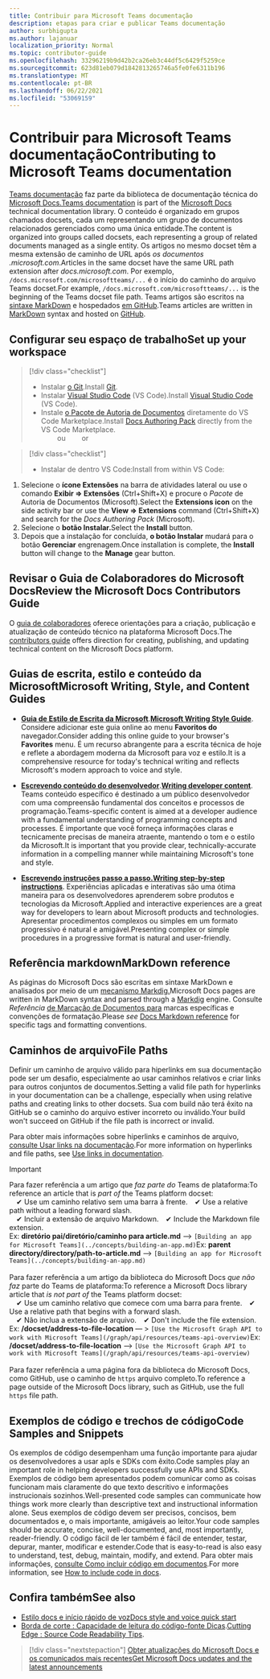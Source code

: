 ```yaml
---
title: Contribuir para Microsoft Teams documentação
description: etapas para criar e publicar Teams documentação
author: surbhigupta
ms.author: lajanuar
localization_priority: Normal
ms.topic: contributor-guide
ms.openlocfilehash: 33296219b9d42b2ca26eb3c44df5c6429f5259ce
ms.sourcegitcommit: 623d81eb079d1842813265746a5fe0fe6311b196
ms.translationtype: MT
ms.contentlocale: pt-BR
ms.lasthandoff: 06/22/2021
ms.locfileid: "53069159"
---
```

# <a name="contributing-to-microsoft-teams-documentation"></a><span data-ttu-id="8c371-103">Contribuir para Microsoft Teams documentação</span><span class="sxs-lookup"><span data-stu-id="8c371-103">Contributing to Microsoft Teams documentation</span></span>

<span data-ttu-id="8c371-104">[Teams documentação](/microsoftteams/platform/overview) faz parte da biblioteca de documentação técnica do [Microsoft Docs.](https://docs.microsoft.com)</span><span class="sxs-lookup"><span data-stu-id="8c371-104">[Teams documentation](/microsoftteams/platform/overview) is part of the [Microsoft Docs](https://docs.microsoft.com) technical documentation library.</span></span> <span data-ttu-id="8c371-105">O conteúdo é organizado em grupos chamados docsets, cada um representando um grupo de documentos relacionados gerenciados como uma única entidade.</span><span class="sxs-lookup"><span data-stu-id="8c371-105">The content is organized into groups called docsets, each representing a group of related documents managed as a single entity.</span></span> <span data-ttu-id="8c371-106">Os artigos no mesmo docset têm a mesma extensão de caminho de URL após *os documentos <span></span> .microsoft.com*.</span><span class="sxs-lookup"><span data-stu-id="8c371-106">Articles in the same docset have the same URL path extension after *docs<span></span>.microsoft.com*.</span></span>  <span data-ttu-id="8c371-107">Por exemplo, `/docs.microsoft.com/microsoftteams/...` é o início do caminho do arquivo Teams docset.</span><span class="sxs-lookup"><span data-stu-id="8c371-107">For example,  `/docs.microsoft.com/microsoftteams/...`   is the beginning of the Teams docset file path.</span></span> <span data-ttu-id="8c371-108">Teams artigos são escritos na [sintaxe MarkDown](#markdown-reference) e hospedados [em GitHub](https://github.com/MicrosoftDocs/msteams-docs/tree/master/msteams-platform).</span><span class="sxs-lookup"><span data-stu-id="8c371-108">Teams articles are written in  [MarkDown](#markdown-reference) syntax and hosted on [GitHub](https://github.com/MicrosoftDocs/msteams-docs/tree/master/msteams-platform).</span></span>

## <a name="set-up-your-workspace"></a><span data-ttu-id="8c371-109">Configurar seu espaço de trabalho</span><span class="sxs-lookup"><span data-stu-id="8c371-109">Set up your workspace</span></span>

> [!div class="checklist"]
>
> * <span data-ttu-id="8c371-110">Instalar [o Git](https://git-scm.com/book/en/v2/Getting-Started-Installing-Git).</span><span class="sxs-lookup"><span data-stu-id="8c371-110">Install [Git](https://git-scm.com/book/en/v2/Getting-Started-Installing-Git).</span></span>
> * <span data-ttu-id="8c371-111">Instalar [Visual Studio Code](https://code.visualstudio.com/) (VS Code).</span><span class="sxs-lookup"><span data-stu-id="8c371-111">Install [Visual Studio Code](https://code.visualstudio.com/) (VS Code).</span></span>
> * <span data-ttu-id="8c371-112">Instale [o Pacote de Autoria de Documentos](https://marketplace.visualstudio.com/items?itemName=docsmsft.docs-authoring-pack) diretamente do VS Code Marketplace.</span><span class="sxs-lookup"><span data-stu-id="8c371-112">Install [Docs Authoring Pack](https://marketplace.visualstudio.com/items?itemName=docsmsft.docs-authoring-pack) directly from the VS Code Marketplace.</span></span>
<br><span data-ttu-id="8c371-113">&emsp;&emsp; ou</span><span class="sxs-lookup"><span data-stu-id="8c371-113">&emsp;&emsp; or</span></span>

> [!div class="checklist"]
>
> * <span data-ttu-id="8c371-114">Instalar de dentro VS Code:</span><span class="sxs-lookup"><span data-stu-id="8c371-114">Install from within VS Code:</span></span>

   1. <span data-ttu-id="8c371-115">Selecione o **ícone Extensões** na barra de atividades lateral ou use o comando **Exibir => Extensões** (Ctrl+Shift+X) e procure o *Pacote* de Autoria de Documentos (Microsoft).</span><span class="sxs-lookup"><span data-stu-id="8c371-115">Select the **Extensions icon** on the side activity bar or use the **View => Extensions** command (Ctrl+Shift+X) and search for the *Docs Authoring Pack* (Microsoft).</span></span>
   1. <span data-ttu-id="8c371-116">Selecione o **botão Instalar.**</span><span class="sxs-lookup"><span data-stu-id="8c371-116">Select the **Install** button.</span></span>
   1. <span data-ttu-id="8c371-117">Depois que a instalação for concluída, **o botão Instalar** mudará para o botão **Gerenciar** engrenagem.</span><span class="sxs-lookup"><span data-stu-id="8c371-117">Once installation is complete, the **Install** button will change to the **Manage** gear button.</span></span>

## <a name="review-the-microsoft-docs-contributors-guide"></a><span data-ttu-id="8c371-118">Revisar o Guia de Colaboradores do Microsoft Docs</span><span class="sxs-lookup"><span data-stu-id="8c371-118">Review the Microsoft Docs Contributors Guide</span></span>

<span data-ttu-id="8c371-119">O [guia de colaboradores](/contribute) oferece orientações para a criação, publicação e atualização de conteúdo técnico na plataforma Microsoft Docs.</span><span class="sxs-lookup"><span data-stu-id="8c371-119">The [contributors guide](/contribute) offers direction for creating, publishing, and updating technical content on the Microsoft Docs platform.</span></span>

## <a name="microsoft-writing-style-and-content-guides"></a><span data-ttu-id="8c371-120">Guias de escrita, estilo e conteúdo da Microsoft</span><span class="sxs-lookup"><span data-stu-id="8c371-120">Microsoft Writing, Style, and Content Guides</span></span>

* <span data-ttu-id="8c371-121">**[Guia de Estilo de Escrita da Microsoft](/style-guide/welcome)**.</span><span class="sxs-lookup"><span data-stu-id="8c371-121">**[Microsoft Writing Style Guide](/style-guide/welcome)**.</span></span> <span data-ttu-id="8c371-122">Considere adicionar este guia online ao menu **Favoritos do** navegador.</span><span class="sxs-lookup"><span data-stu-id="8c371-122">Consider adding this online guide  to your browser's **Favorites** menu.</span></span> <span data-ttu-id="8c371-123">É um recurso abrangente para a escrita técnica de hoje e reflete a abordagem moderna da Microsoft para voz e estilo.</span><span class="sxs-lookup"><span data-stu-id="8c371-123">It is a comprehensive resource for today's technical writing and reflects Microsoft's modern approach to voice and style.</span></span>

* <span data-ttu-id="8c371-124">**[Escrevendo conteúdo do desenvolvedor](/style-guide/developer-content/)**.</span><span class="sxs-lookup"><span data-stu-id="8c371-124">**[Writing developer content](/style-guide/developer-content/)**.</span></span> <span data-ttu-id="8c371-125">Teams conteúdo específico é destinado a um público desenvolvedor com uma compreensão fundamental dos conceitos e processos de programação.</span><span class="sxs-lookup"><span data-stu-id="8c371-125">Teams-specific content is aimed at a developer audience with a fundamental understanding of programming concepts and processes.</span></span> <span data-ttu-id="8c371-126">É importante que você forneça informações claras e tecnicamente precisas de maneira atraente, mantendo o tom e o estilo da Microsoft.</span><span class="sxs-lookup"><span data-stu-id="8c371-126">It is important that you provide clear, technically-accurate information in a compelling manner while maintaining Microsoft's tone and style.</span></span>

* <span data-ttu-id="8c371-127">**[Escrevendo instruções passo a passo.](/style-guide/procedures-instructions/writing-step-by-step-instructions)**</span><span class="sxs-lookup"><span data-stu-id="8c371-127">**[Writing step-by-step instructions](/style-guide/procedures-instructions/writing-step-by-step-instructions)**.</span></span> <span data-ttu-id="8c371-128">Experiências aplicadas e interativas são uma ótima maneira para os desenvolvedores aprenderem sobre produtos e tecnologias da Microsoft.</span><span class="sxs-lookup"><span data-stu-id="8c371-128">Applied and interactive experiences are a great way for developers to learn about Microsoft products and technologies.</span></span> <span data-ttu-id="8c371-129">Apresentar procedimentos complexos ou simples em um formato progressivo é natural e amigável.</span><span class="sxs-lookup"><span data-stu-id="8c371-129">Presenting complex or simple procedures in a progressive format is natural and user-friendly.</span></span>

## <a name="markdown-reference"></a><span data-ttu-id="8c371-130">Referência markdown</span><span class="sxs-lookup"><span data-stu-id="8c371-130">MarkDown reference</span></span>

 <span data-ttu-id="8c371-131">As páginas do Microsoft Docs são escritas em sintaxe MarkDown e analisados por meio de um [mecanismo Markdig.](https://github.com/lunet-io/markdig)</span><span class="sxs-lookup"><span data-stu-id="8c371-131">Microsoft Docs pages are written in MarkDown syntax and parsed through a [Markdig](https://github.com/lunet-io/markdig) engine.</span></span> <span data-ttu-id="8c371-132">Consulte *Referência* [de Marcação de Documentos para](/contribute/markdown-reference) marcas específicas e convenções de formatação.</span><span class="sxs-lookup"><span data-stu-id="8c371-132">Please *see* [Docs Markdown reference](/contribute/markdown-reference) for specific tags and formatting conventions.</span></span>

## <a name="file-paths"></a><span data-ttu-id="8c371-133">Caminhos de arquivo</span><span class="sxs-lookup"><span data-stu-id="8c371-133">File Paths</span></span>

<span data-ttu-id="8c371-134">Definir um caminho de arquivo válido para hiperlinks em sua documentação pode ser um desafio, especialmente ao usar caminhos relativos e criar links para outros conjuntos de documentos.</span><span class="sxs-lookup"><span data-stu-id="8c371-134">Setting a valid file path for hyperlinks in your documentation can be a challenge, especially when using relative paths and creating links to other docsets.</span></span>  <span data-ttu-id="8c371-135">Sua com build não terá êxito na GitHub se o caminho do arquivo estiver incorreto ou inválido.</span><span class="sxs-lookup"><span data-stu-id="8c371-135">Your build won't succeed on GitHub if the file path is incorrect or invalid.</span></span>

<span data-ttu-id="8c371-136">Para obter mais informações sobre hiperlinks e caminhos de arquivo, [consulte Usar links na documentação](/contribute/how-to-write-links).</span><span class="sxs-lookup"><span data-stu-id="8c371-136">For more information on hyperlinks and file paths, see [Use links in documentation](/contribute/how-to-write-links).</span></span>

>[!IMPORTANT]
> <span data-ttu-id="8c371-137">Para fazer referência a um artigo que *faz parte do* Teams de plataforma:</span><span class="sxs-lookup"><span data-stu-id="8c371-137">To reference an article that is *part of* the Teams platform docset:</span></span><br>
> <span data-ttu-id="8c371-138">&emsp;&#x2714; Use um caminho relativo sem uma barra à frente.</span><span class="sxs-lookup"><span data-stu-id="8c371-138">&emsp;&#x2714; Use a relative path without a leading forward slash.</span></span><br>
> <span data-ttu-id="8c371-139">&emsp;&#x2714; Incluir a extensão de arquivo Markdown.</span><span class="sxs-lookup"><span data-stu-id="8c371-139">&emsp;&#x2714; Include the Markdown file extension.</span></span><br>
><span data-ttu-id="8c371-140">Ex:  **diretório pai/diretório/caminho para article.md** —> `[Building an app for Microsoft Teams](../concepts/building-an-app.md)`</span><span class="sxs-lookup"><span data-stu-id="8c371-140">Ex:  **parent directory/directory/path-to-article.md** —> `[Building an app for Microsoft Teams](../concepts/building-an-app.md)`</span></span> <br><br>
> <span data-ttu-id="8c371-141">Para fazer referência a um artigo da biblioteca do Microsoft Docs *que não faz* parte do Teams de plataforma:</span><span class="sxs-lookup"><span data-stu-id="8c371-141">To reference a Microsoft Docs library article that *is not part of* the Teams platform docset:</span></span><br>
> <span data-ttu-id="8c371-142">&emsp;&#x2714; Use um caminho relativo que comece com uma barra para frente.</span><span class="sxs-lookup"><span data-stu-id="8c371-142">&emsp;&#x2714; Use a relative path that begins with a forward slash.</span></span><br>
> <span data-ttu-id="8c371-143">&emsp;&#x2714; Não inclua a extensão de arquivo.</span><span class="sxs-lookup"><span data-stu-id="8c371-143">&emsp;&#x2714; Don't include the file extension.</span></span> <br> <span data-ttu-id="8c371-144">Ex:  **/docset/address-to-file-location** — > `[Use the Microsoft Graph API to work with Microsoft Teams](/graph/api/resources/teams-api-overview)`</span><span class="sxs-lookup"><span data-stu-id="8c371-144">Ex:  **/docset/address-to-file-location** —> `[Use the Microsoft Graph API to work with Microsoft Teams](/graph/api/resources/teams-api-overview)`</span></span><br><br>
> <span data-ttu-id="8c371-145">Para fazer referência a uma página fora da biblioteca do Microsoft Docs, como GitHub, use o caminho de `https` arquivo completo.</span><span class="sxs-lookup"><span data-stu-id="8c371-145">To reference a page outside of the Microsoft Docs library, such as GitHub, use the full `https` file path.</span></span><br>

## <a name="code-samples-and-snippets"></a><span data-ttu-id="8c371-146">Exemplos de código e trechos de código</span><span class="sxs-lookup"><span data-stu-id="8c371-146">Code Samples and Snippets</span></span>

<span data-ttu-id="8c371-147">Os exemplos de código desempenham uma função importante para ajudar os desenvolvedores a usar apIs e SDKs com êxito.</span><span class="sxs-lookup"><span data-stu-id="8c371-147">Code samples play an important role in helping developers successfully use APIs and SDKs.</span></span> <span data-ttu-id="8c371-148">Exemplos de código bem apresentados podem comunicar como as coisas funcionam mais claramente do que texto descritivo e informações instrucionais sozinhos.</span><span class="sxs-lookup"><span data-stu-id="8c371-148">Well-presented code samples can communicate how things work more clearly than descriptive text and instructional information alone.</span></span> <span data-ttu-id="8c371-149">Seus exemplos de código devem ser precisos, concisos, bem documentados e, o mais importante, amigáveis ao leitor.</span><span class="sxs-lookup"><span data-stu-id="8c371-149">Your code samples should be accurate, concise, well-documented, and, most importantly, reader-friendly.</span></span> <span data-ttu-id="8c371-150">O código fácil de ler também é fácil de entender, testar, depurar, manter, modificar e estender.</span><span class="sxs-lookup"><span data-stu-id="8c371-150">Code that is easy-to-read is also easy to understand, test, debug, maintain, modify, and extend.</span></span> <span data-ttu-id="8c371-151">Para obter mais informações, [consulte Como incluir código em documentos](/contribute/code-in-docs).</span><span class="sxs-lookup"><span data-stu-id="8c371-151">For more information, see [How to include code in docs](/contribute/code-in-docs).</span></span>

## <a name="see-also"></a><span data-ttu-id="8c371-152">Confira também</span><span class="sxs-lookup"><span data-stu-id="8c371-152">See also</span></span>

* [<span data-ttu-id="8c371-153">Estilo docs e início rápido de voz</span><span class="sxs-lookup"><span data-stu-id="8c371-153">Docs style and voice quick start</span></span>](/contribute/style-quick-start)
* <span data-ttu-id="8c371-154">[Borda de corte : Capacidade de leitura do código-fonte Dicas](/archive/msdn-magazine/2014/october/cutting-edge-source-code-readability-tips).</span><span class="sxs-lookup"><span data-stu-id="8c371-154">[Cutting Edge : Source Code Readability Tips](/archive/msdn-magazine/2014/october/cutting-edge-source-code-readability-tips).</span></span>

> [!div class="nextstepaction"]
> [<span data-ttu-id="8c371-155">Obter atualizações do Microsoft Docs e os comunicados mais recentes</span><span class="sxs-lookup"><span data-stu-id="8c371-155">Get Microsoft Docs updates and the latest announcements</span></span>](/teamblog)
